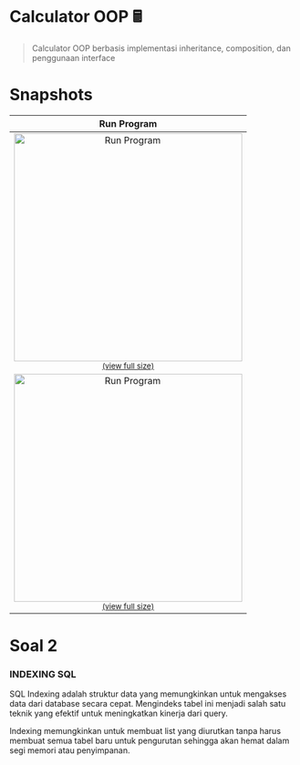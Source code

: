 # Calculator OOP 🖩

> Calculator OOP berbasis implementasi inheritance, composition, dan penggunaan interface

# Snapshots

|                                                                                                                                                                                                    Run Program                                                                                                                                                                                                     |
| :-----------------------------------------------------------------------------------------------------------------------------------------------------------------------------------------------------------------------------------------------------------------------------------------------------------------------------------------------------------------------------------------------------------------: |
| <a href="https://user-images.githubusercontent.com/70510279/147464296-e3b5e11c-9f78-4947-b7bc-329583420d20.jpg"><img src="https://user-images.githubusercontent.com/70510279/147464296-e3b5e11c-9f78-4947-b7bc-329583420d20.jpg" alt="Run Program" width="400"></a><br /><sup><a href="https://user-images.githubusercontent.com/70510279/147464296-e3b5e11c-9f78-4947-b7bc-329583420d20.jpg">(view full size)</a> |
| <a href="https://user-images.githubusercontent.com/70510279/147464304-30e26279-290b-4923-915a-1d34574562ea.jpg"><img src="https://user-images.githubusercontent.com/70510279/147464304-30e26279-290b-4923-915a-1d34574562ea.jpg" alt="Run Program" width="400"></a><br /><sup><a href="https://user-images.githubusercontent.com/70510279/147464304-30e26279-290b-4923-915a-1d34574562ea.jpg">(view full size)</a> |

# Soal 2
### INDEXING SQL
SQL Indexing adalah struktur data yang memungkinkan untuk mengakses data dari database secara cepat. 
Mengindeks tabel ini menjadi salah satu teknik yang efektif untuk meningkatkan kinerja dari query.

Indexing memungkinkan untuk membuat list yang diurutkan tanpa harus membuat semua tabel baru untuk pengurutan sehingga akan hemat dalam segi memori atau penyimpanan.
